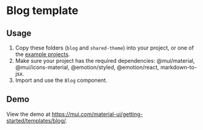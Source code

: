 # Blog template

## Usage

<!-- #default-branch-switch -->

1. Copy these folders (`blog` and `shared-theme`) into your project, or one of the [example projects](https://github.com/mui/material-ui/tree/master/examples).
2. Make sure your project has the required dependencies: @mui/material, @mui/icons-material, @emotion/styled, @emotion/react, markdown-to-jsx.
3. Import and use the `Blog` component.

## Demo

<!-- #default-branch-switch -->

View the demo at https://mui.com/material-ui/getting-started/templates/blog/.
